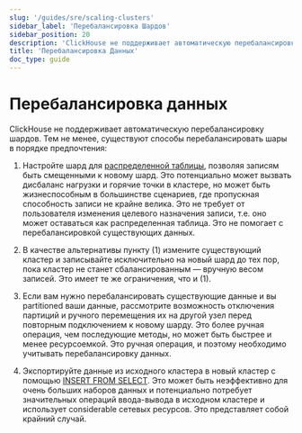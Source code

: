 ```yaml
---
slug: '/guides/sre/scaling-clusters'
sidebar_label: 'Перебалансировка Шардов'
sidebar_position: 20
description: 'ClickHouse не поддерживает автоматическую перебалансировку шардов,'
title: 'Перебалансировка Данных'
doc_type: guide
---
```

# Перебалансировка данных

ClickHouse не поддерживает автоматическую перебалансировку шардов. Тем не менее, существуют способы перебалансировать шары в порядке предпочтения:

1. Настройте шард для [распределенной таблицы](/engines/table-engines/special/distributed.md), позволяя записям быть смещенными к новому шард. Это потенциально может вызвать дисбаланс нагрузки и горячие точки в кластере, но может быть жизнеспособным в большинстве сценариев, где пропускная способность записи не крайне велика. Это не требует от пользователя изменения целевого назначения записи, т.е. оно может оставаться как распределенная таблица. Это не помогает с перебалансировкой существующих данных.

2. В качестве альтернативы пункту (1) измените существующий кластер и записывайте исключительно на новый шард до тех пор, пока кластер не станет сбалансированным — вручную весом записей. Это имеет те же ограничения, что и (1).

3. Если вам нужно перебалансировать существующие данные и вы partitioned ваши данные, рассмотрите возможность отключения партиций и ручного перемещения их на другой узел перед повторным подключением к новому шарду. Это более ручная операция, чем последующие методы, но может быть быстрее и менее ресурсоемкой. Это ручная операция, и поэтому необходимо учитывать перебалансировку данных.

4. Экспортируйте данные из исходного кластера в новый кластер с помощью [INSERT FROM SELECT](/sql-reference/statements/insert-into.md/#inserting-the-results-of-select). Это может быть неэффективно для очень больших наборов данных и потенциально потребует значительных операций ввода-вывода в исходном кластере и использует considerable сетевых ресурсов. Это представляет собой крайний случай.